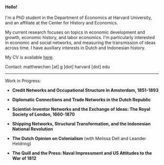 #### Hello!

I'm a PhD student in the Department of Economics at Harvard University, and an affiliate at the Center for History and Economics.

My current research focuses on topics in economic development and growth, economic history, and labor economics. I'm particularly interested in economic and social networks, and measuring the transmission of ideas across time. I have auxiliary interests in Dutch and Indonesian history.

My CV is available [here](https://matthewleechen.github.io/cv/cv.pdf).



Contact: matthewchen [at] g [dot] harvard [dot] edu 

--------

Work in Progress:

- **Credit Networks and Occupational Structure in Amsterdam, 1851-1893**

- **Diplomatic Connections and Trade Networks in the Dutch Republic**

- **Scientist-Inventor Networks and the Exchange of Ideas: The Royal Society of London, 1660-1870**

- **Shipping Networks, Structural Transformation, and the Indonesian National Revolution**

- **The Dutch Opinion on Colonialism** (with Melissa Dell and Leander Heldring)

- **The Quill and the Press: Naval Impressment and US Attitudes to the War of 1812**



